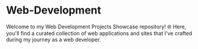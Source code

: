 # Web-Development
Welcome to my Web Development Projects Showcase repository! 🌐 Here, you'll find a curated collection of web applications and sites that I've crafted during my journey as a web developer.
